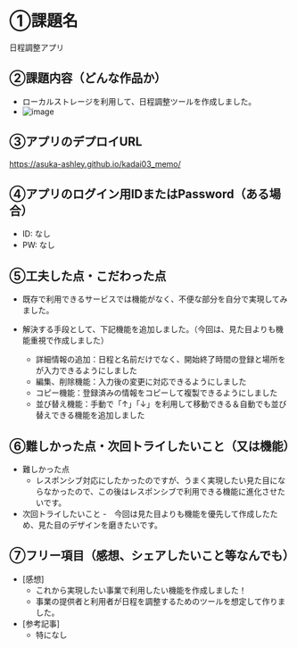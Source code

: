 # ①課題名
日程調整アプリ

## ②課題内容（どんな作品か）
- ローカルストレージを利用して、日程調整ツールを作成しました。
- ![image](https://github.com/user-attachments/assets/1b6ee04e-2fee-4588-815a-5235e68b88e2)


## ③アプリのデプロイURL
https://asuka-ashley.github.io/kadai03_memo/

## ④アプリのログイン用IDまたはPassword（ある場合）
- ID: なし
- PW: なし

## ⑤工夫した点・こだわった点
- 既存で利用できるサービスでは機能がなく、不便な部分を自分で実現してみました。
- 解決する手段として、下記機能を追加しました。（今回は、見た目よりも機能重視で作成しました）

  - 詳細情報の追加：日程と名前だけでなく、開始終了時間の登録と場所をが入力できるようにしました  
  - 編集、削除機能：入力後の変更に対応できるようにしました
  - コピー機能：登録済みの情報をコピーして複製できるようにしました
  - 並び替え機能：手動で「↑」「↓」を利用して移動できる＆自動でも並び替えできる機能を追加しました

## ⑥難しかった点・次回トライしたいこと（又は機能）
- 難しかった点
  - レスポンシブ対応にしたかったのですが、うまく実現したい見た目にならなかったので、この後はレスポンシブで利用できる機能に進化させたいです。   
- 次回トライしたいこと
  -　今回は見た目よりも機能を優先して作成したため、見た目のデザインを磨きたいです。 

## ⑦フリー項目（感想、シェアしたいこと等なんでも）
- [感想]
  - これから実現したい事業で利用したい機能を作成しました！
  - 事業の提供者と利用者が日程を調整するためのツールを想定して作りました。
- [参考記事]
  - 特になし
